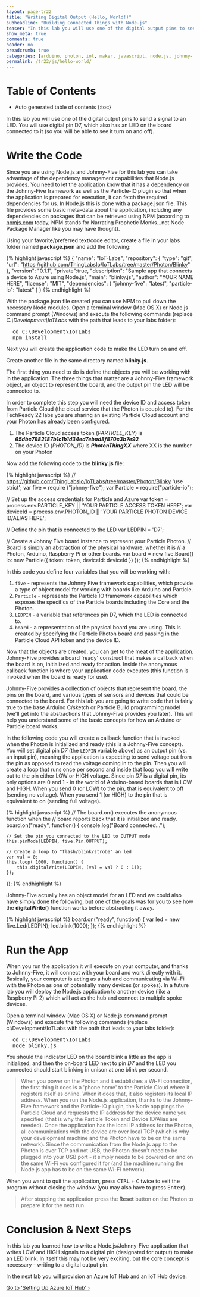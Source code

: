 ```yaml
---
layout: page-tr22
title: "Writing Digital Output (Hello, World!)"
subheadline: "Building Connected Things with Node.js"
teaser: "In this lab you will use one of the digital output pins to send a signal to an LED."
show_meta: true
comments: true
header: no
breadcrumb: true
categories: [arduino, photon, iot, maker, javascript, node.js, johnny-five]
permalink: /tr22/js/hello-world/
---
```

# Table of Contents
*  Auto generated table of contents
{:toc}

In this lab you will use one of the digital output pins to send a signal to an LED. You will use digital pin D7, which also has an LED on the board connected to it (so you will be able to see it turn on and off).

# Write the Code
Since you are using Node.js and Johnny-Five for this lab you can take advantage of the dependency management capabilities that Node.js provides. You need to let the application know that it has a dependency on the Johnny-Five framework as well as the Particle-IO plugin so that when the application is prepared for execution, it can fetch the required dependencies for us. In Node.js this is done with a package.json file. This file provides some basic meta-data about the application, including any dependencies on packages that can be retrieved using NPM (according to [npmjs.com](https://www.npmjs.com) today, NPM stands for Narrating Prophetic Monks...not Node Package Manager like you may have thought).

Using your favorite/preferred text/code editor, create a file in your labs folder named __package.json__ and add the following:

{% highlight javascript %}
{
  "name": "IoT-Labs",
  "repository": {
    "type": "git",
    "url": "https://github.com/ThingLabsIo/IoTLabs/tree/master/Photon/Blinky"
  },
  "version": "0.1.1",
  "private":true,
  "description": "Sample app that connects a device to Azure using Node.js",
  "main": "blinky.js",
    "author": "YOUR NAME HERE",
  "license": "MIT",
  "dependencies": {
    "johnny-five": "latest",
    "particle-io": "latest"
  }
}
{% endhighlight %}

With the package.json file created you can use NPM to pull down the necessary Node modules. Open a terminal window (Mac OS X) or Node.js command prompt (Windows) and execute the following commands (replace _C:\Development\IoTLabs_ with the path that leads to your labs folder):

<pre>
  cd C:\Development\IoTLabs
  npm install
</pre>

Next you will create the application code to make the LED turn on and off.

Create another file in the same directory named __blinky.js__.

The first thing you need to do is define the objects you will be working with in the application. The three things that matter are a Johnny-Five framework object, an object to represent the board, and the output pin the LED will be connected to. 

In order to complete this step you will need the device ID and access token from Particle Cloud (the cloud service that the Photon is coupled to). For the TechReady 22 labs you are sharing an existing Particle Cloud account and your Photon has already been configured. 
 
1. The Particle Cloud access token (_PARTICLE_KEY_) is ___65dbc7982187b1c1b1d34ed7ebad8f870c3b7e92___
2. The device ID (_PHOTON_ID_) is ___PhotonThingXX___ where XX is the number on your Photon

Now add the following code to the __blinky.js__ file:

{% highlight javascript %}
// https://github.com/ThingLabsIo/IoTLabs/tree/master/Photon/Blinky
'use strict';
var five = require ("johnny-five"); 
var Particle = require("particle-io");

// Set up the access credentials for Particle and Azure 
var token = process.env.PARTICLE_KEY || 'YOUR PARTICLE ACCESS TOKEN HERE'; 
var deviceId = process.env.PHOTON_ID || 'YOUR PARTICLE PHOTON DEVICE ID/ALIAS HERE'; 

// Define the pin that is connected to the LED 
var LEDPIN = 'D7';

// Create a Johnny Five board instance to represent your Particle Photon.
// Board is simply an abstraction of the physical hardware, whether it is 
// a Photon, Arduino, Raspberry Pi or other boards. 
var board = new five.Board({ 
	io: new Particle({ 
		token: token, 
		deviceId: deviceId 
	}) 
});
{% endhighlight %}

In this code you define four variables that you will be working with:

1. <code>five</code> - represents the Johnny Five framework capabilities, which provide a type of object model for working with boards like Arduino and Particle.
2. <code>Particle</code> - represents the Particle IO framework capabilities which exposes the specifics of the Particle boards including the Core and the Photon.
3. <code>LEDPIN</code> - a variable that references pin D7, which the LED is connected to.
4. <code>board</code> - a representation of the physical board you are using. This is created by specifying the Particle Photon board and passing in the Particle Cloud API token and the device ID.

Now that the objects are created, you can get to the meat of the application. Johnny-Five provides a board 'ready' construct that makes a callback when the board is on, initialized and ready for action. Inside the anonymous callback function is where your application code executes (this function is invoked when the board is ready for use).

Johnny-Five provides a collection of objects that represent the board, the pins on the board, and various types of sensors and devices that could be connected to the board. For this lab you are going to write code that is fairly true to the base Arduino C/sketch or Particle Build programming model (we'll get into the abstractions that Johnny-Five provides you later). This will help you understand some of the basic concepts for how an Arduino or Particle board works.

In the following code you will create a callback function that is invoked when the Photon is initialized and ready (this is a Johnny-Five concept). You will set digital pin _D7_ (the <code>LEDPIN</code> variable above) as an output pin (vs. an input pin), meaning the application is expecting to send voltage out from the pin as opposed to read the voltage coming in to the pin. Then you will create a loop that runs once per second and inside that loop you will write out to the pin either LOW or HIGH voltage. Since pin _D7_ is a digital pin, its only options are 0 and 1 - in the world of Arduino-based boards that is LOW and HIGH. When you send 0 (or LOW) to the pin, that is equivalent to off (sending no voltage). When you send 1 (or HIGH) to the pin that is equivalent to on (sending full voltage).

{% highlight javascript %}
// The board.on() executes the anonymous function when the
// board reports back that it is initialized and ready. 
board.on("ready", function() { 
	console.log("Board connected..."); 
    
	// Set the pin you connected to the LED to OUTPUT mode  
	this.pinMode(LEDPIN, five.Pin.OUTPUT); 

	// Create a loop to "flash/blink/strobe" an led  
	var val = 0;
	this.loop( 1000, function() {
		this.digitalWrite(LEDPIN, (val = val ? 0 : 1));
	});
});
{% endhighlight %}
  
Johnny-Five actually has an object model for an LED and we could also have simply done the following, but one of the goals was for you to see how the __digitalWrite()__ function works before abstracting it away.

{% highlight javascript %}
board.on("ready", function() {
	var led = new five.Led(LEDPIN);
	led.blink(1000);
});
{% endhighlight %}

# Run the App
When you run the application it will execute on your computer, and thanks to Johnny-Five, it will connect with your board and work directly with it. Basically, your computer is acting as a hub and communicating via Wi-Fi with the Photon as one of potentially many devices (or spokes). In a future lab you will deploy the Node.js application to another device (like a Raspberry Pi 2) which will act as the hub and connect to multiple spoke devices.

Open a terminal window (Mac OS X) or Node.js command prompt (Windows) and execute the following commands (replace c:\Development\IoTLabs with the path that leads to your labs folder):

<pre>
  cd C:\Development\IoTLabs
  node blinky.js
</pre>

You should the indicator LED on the board blink a little as the app is initialized, and then the on-board LED next to pin _D7_ and the LED you connected should start blinking in unison at one blink per second.

<blockquote>
  When you power on the Photon and it establishes a Wi-Fi connection, the first thing it does is a 'phone home' to the Particle Cloud where it registers itself as online. When it does that, it also registers its local IP address. When you run the Node.js application, thanks to the Johnny-Five framework and the Particle-IO plugin, the Node app pings the Particle Cloud and requests the IP address for the device name you specified (that is why the Particle Token and Device ID/Alias are needed). Once the application has the local IP address for the Photon, all communications with the device are over local TCP (which is why your development machine and the Photon have to be on the same network). Since the communication from the Node.js app to the Photon is over TCP and not USB, the Photon doesn't need to be plugged into your USB port - it simply needs to be powered on and on the same Wi-Fi you configured it for (and the machine running the Node.js app has to be on the same Wi-Fi network). 
</blockquote>
  
When you want to quit the application, press <kbd>CTRL</kbd> + <kbd>C</kbd> twice to exit the program without closing the window (you may also have to press <kbd>Enter</kbd>). 


> After stopping the application press the __Reset__ button on the Photon to prepare it for the next run.

# Conclusion &amp; Next Steps
In this lab you learned how to write a Node.js/Johnny-Five application that writes LOW and HIGH signals to a digital pin (designated for output) to make an LED blink. In itself this may not be very exciting, but the core concept is necessary - writing to a digital output pin.

In the next lab you will provision an Azure IoT Hub and an IoT Hub device.

<a class="radius button small" href="{{ site.url }}/tr22/js/setup-azure-iot-hub/">Go to 'Setting Up Azure IoT Hub' ›</a>